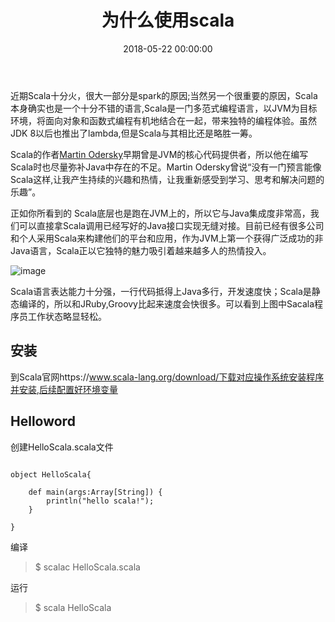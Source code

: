 ﻿---
layout: post
title: 为什么使用scala
date: 2018-05-22 00:00:00
categories: 编程语言
tags: Scala
---

近期Scala十分火，很大一部分是spark的原因;当然另一个很重要的原因，Scala本身确实也是一个十分不错的语言,Scala是一门多范式编程语言，以JVM为目标环境，将面向对象和函数式编程有机地结合在一起，带来独特的编程体验。虽然JDK 8以后也推出了lambda,但是Scala与其相比还是略胜一筹。

Scala的作者[Martin Odersky](https://baike.baidu.com/item/Martin%20Odersky/8898309?fr=aladdin)早期曾是JVM的核心代码提供者，所以他在编写Scala时也尽量弥补Java中存在的不足。Martin Odersky曾说“没有一门预言能像Scala这样,让我产生持续的兴趣和热情，让我重新感受到学习、思考和解决问题的乐趣”。

正如你所看到的 Scala底层也是跑在JVM上的，所以它与Java集成度非常高，我们可以直接拿Scala调用已经写好的Java接口实现无缝对接。目前已经有很多公司和个人采用Scala来构建他们的平台和应用，作为JVM上第一个获得广泛成功的非Java语言，Scala正以它独特的魅力吸引着越来越多人的热情投入。

![image](https://i.loli.net/2019/07/02/5d1aafbb6ac2629758.jpg)

Scala语言表达能力十分强，一行代码抵得上Java多行，开发速度快；Scala是静态编译的，所以和JRuby,Groovy比起来速度会快很多。可以看到上图中Sacala程序员工作状态略显轻松。

## 安装

到Scala官网https://www.scala-lang.org/download/下载对应操作系统安装程序并安装,后续配置好环境变量

## Helloword

创建HelloScala.scala文件

```

object HelloScala{

    def main(args:Array[String]) {
        println("hello scala!");
    }

}

```

编译

> $ scalac HelloScala.scala

运行

> $ scala HelloScala